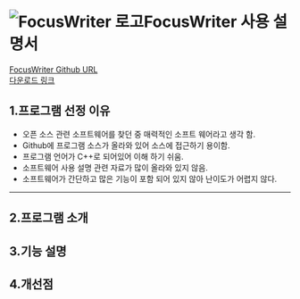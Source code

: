 ﻿
**![FocusWriter 로고](https://gottcode.org/focuswriter/icon48.png)FocusWriter 사용 설명서**
============================
[FocusWriter Github URL](https://github.com/gottcode/focuswriter.git)  
[다운로드 링크](https://gottcode.org/focuswriter/)


1.프로그램 선정 이유 
------------------
* 오픈 소스 관련 소프트웨어를 찾던 중 매력적인 소프트 웨어라고 생각 함.
* Github에 프로그램 소스가 올라와 있어 소스에 접근하기 용이함. 
* 프로그램 언어가 C++로 되어있어 이해 하기 쉬움.
* 소프트웨어 사용 설명 관련 자료가 많이 올라와 있지 않음. 
* 소프트웨어가 간단하고 많은 기능이 포함 되어 있지 않아 난이도가 어렵지 않다. 

-----------------------------

2.프로그램 소개 
-------------------
3.기능 설명 
------------------
4.개선점 
-----------------



